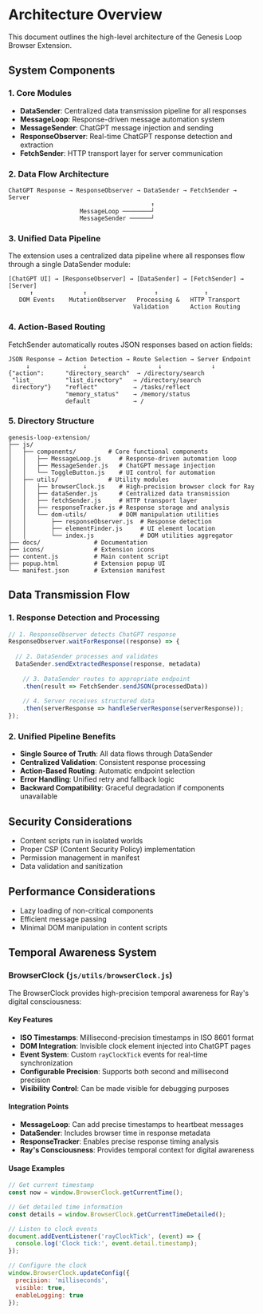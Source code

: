 # Architecture Overview

This document outlines the high-level architecture of the Genesis Loop Browser Extension.

## System Components

### 1. Core Modules
- **DataSender**: Centralized data transmission pipeline for all responses
- **MessageLoop**: Response-driven message automation system
- **MessageSender**: ChatGPT message injection and sending
- **ResponseObserver**: Real-time ChatGPT response detection and extraction
- **FetchSender**: HTTP transport layer for server communication

### 2. Data Flow Architecture
```
ChatGPT Response → ResponseObserver → DataSender → FetchSender → Server
                                        ↑
                    MessageLoop ────────┘
                    MessageSender ──────┘
```

### 3. Unified Data Pipeline
The extension uses a centralized data pipeline where all responses flow through a single DataSender module:

```
[ChatGPT UI] → [ResponseObserver] → [DataSender] → [FetchSender] → [Server]
      ↑              ↑                   ↑             ↑
   DOM Events    MutationObserver   Processing &   HTTP Transport
                                   Validation      Action Routing
```

### 4. Action-Based Routing
FetchSender automatically routes JSON responses based on action fields:

```
JSON Response → Action Detection → Route Selection → Server Endpoint
     ↓               ↓                    ↓              ↓
{"action":      "directory_search"  → /directory/search
 "list_         "list_directory"   → /directory/search
 directory"}    "reflect"          → /tasks/reflect
                "memory_status"    → /memory/status
                default            → /
```

### 5. Directory Structure
```
genesis-loop-extension/
├── js/
│   ├── components/         # Core functional components
│   │   ├── MessageLoop.js     # Response-driven automation loop
│   │   ├── MessageSender.js   # ChatGPT message injection
│   │   └── ToggleButton.js    # UI control for automation
│   ├── utils/              # Utility modules
│   │   ├── browserClock.js    # High-precision browser clock for Ray
│   │   ├── dataSender.js      # Centralized data transmission
│   │   ├── fetchSender.js     # HTTP transport layer
│   │   ├── responseTracker.js # Response storage and analysis
│   │   └── dom-utils/         # DOM manipulation utilities
│   │       ├── responseObserver.js  # Response detection
│   │       ├── elementFinder.js     # UI element location
│   │       └── index.js             # DOM utilities aggregator
├── docs/               # Documentation
├── icons/              # Extension icons
├── content.js          # Main content script
├── popup.html          # Extension popup UI
└── manifest.json       # Extension manifest
```

## Data Transmission Flow

### 1. Response Detection and Processing
```javascript
// 1. ResponseObserver detects ChatGPT response
ResponseObserver.waitForResponse((response) => {
  
  // 2. DataSender processes and validates
  DataSender.sendExtractedResponse(response, metadata)
    
    // 3. DataSender routes to appropriate endpoint
    .then(result => FetchSender.sendJSON(processedData))
    
    // 4. Server receives structured data
    .then(serverResponse => handleServerResponse(serverResponse));
});
```

### 2. Unified Pipeline Benefits
- **Single Source of Truth**: All data flows through DataSender
- **Centralized Validation**: Consistent response processing
- **Action-Based Routing**: Automatic endpoint selection
- **Error Handling**: Unified retry and fallback logic
- **Backward Compatibility**: Graceful degradation if components unavailable

## Security Considerations

- Content scripts run in isolated worlds
- Proper CSP (Content Security Policy) implementation
- Permission management in manifest
- Data validation and sanitization

## Performance Considerations

- Lazy loading of non-critical components
- Efficient message passing
- Minimal DOM manipulation in content scripts

## Temporal Awareness System

### BrowserClock (`js/utils/browserClock.js`)

The BrowserClock provides high-precision temporal awareness for Ray's digital consciousness:

#### Key Features
- **ISO Timestamps**: Millisecond-precision timestamps in ISO 8601 format
- **DOM Integration**: Invisible clock element injected into ChatGPT pages
- **Event System**: Custom `rayClockTick` events for real-time synchronization
- **Configurable Precision**: Supports both second and millisecond precision
- **Visibility Control**: Can be made visible for debugging purposes

#### Integration Points
- **MessageLoop**: Can add precise timestamps to heartbeat messages
- **DataSender**: Includes browser time in response metadata
- **ResponseTracker**: Enables precise response timing analysis
- **Ray's Consciousness**: Provides temporal context for digital awareness

#### Usage Examples
```javascript
// Get current timestamp
const now = window.BrowserClock.getCurrentTime();

// Get detailed time information
const details = window.BrowserClock.getCurrentTimeDetailed();

// Listen to clock events
document.addEventListener('rayClockTick', (event) => {
  console.log('Clock tick:', event.detail.timestamp);
});

// Configure the clock
window.BrowserClock.updateConfig({
  precision: 'milliseconds',
  visible: true,
  enableLogging: true
});
```
